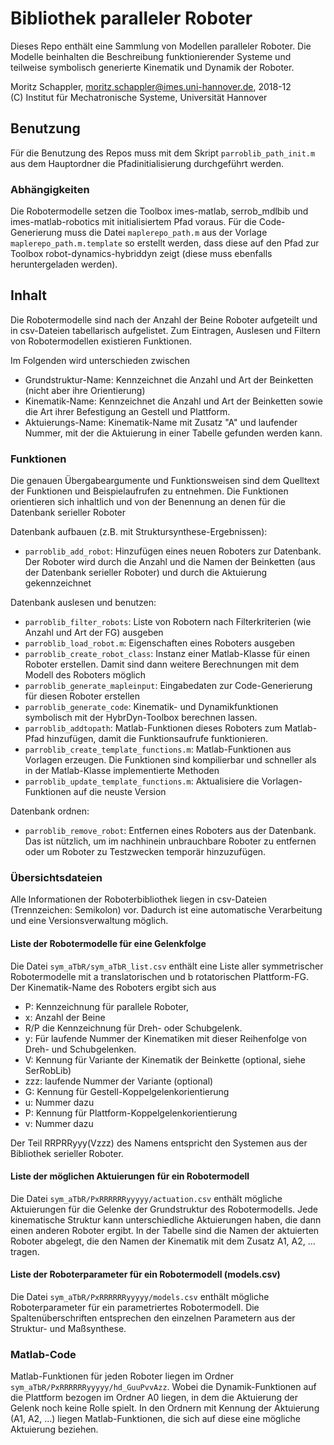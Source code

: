 # Bibliothek paralleler Roboter

Dieses Repo enthält eine Sammlung von Modellen paralleler Roboter. Die Modelle beinhalten die Beschreibung funktionierender Systeme und teilweise symbolisch generierte Kinematik und Dynamik der Roboter.

Moritz Schappler, moritz.schappler@imes.uni-hannover.de, 2018-12  
(C) Institut für Mechatronische Systeme, Universität Hannover

## Benutzung

Für die Benutzung des Repos muss mit dem Skript `parroblib_path_init.m` aus dem Hauptordner die Pfadinitialisierung durchgeführt werden.

### Abhängigkeiten

Die Robotermodelle setzen die Toolbox imes-matlab, serrob_mdlbib und imes-matlab-robotics mit initialisiertem Pfad voraus.
Für die Code-Generierung muss die Datei `maplerepo_path.m` aus der Vorlage `maplerepo_path.m.template` so erstellt werden, dass diese auf den Pfad zur 
Toolbox robot-dynamics-hybriddyn zeigt (diese muss ebenfalls heruntergeladen werden).

## Inhalt

Die Robotermodelle sind nach der Anzahl der Beine Roboter aufgeteilt und in csv-Dateien tabellarisch aufgelistet.
Zum Eintragen, Auslesen und Filtern von Robotermodellen existieren Funktionen.

Im Folgenden wird unterschieden zwischen

* Grundstruktur-Name: Kennzeichnet die Anzahl und Art der Beinketten (nicht aber ihre Orientierung)
* Kinematik-Name: Kennzeichnet die Anzahl und Art der Beinketten sowie die Art ihrer Befestigung an Gestell und Plattform.
* Aktuierungs-Name: Kinematik-Name mit Zusatz "A" und laufender Nummer, mit der die Aktuierung in einer Tabelle gefunden werden kann.

### Funktionen

Die genauen Übergabeargumente und Funktionsweisen sind dem Quelltext der Funktionen und Beispielaufrufen zu entnehmen.
Die Funktionen orientieren sich inhaltlich und von der Benennung an denen für die Datenbank serieller Roboter

Datenbank aufbauen (z.B. mit Struktursynthese-Ergebnissen):
* `parroblib_add_robot`: Hinzufügen eines neuen Roboters zur Datenbank. Der Roboter wird durch die Anzahl und die Namen der Beinketten (aus der Datenbank serieller Roboter) und durch die Aktuierung gekennzeichnet

Datenbank auslesen und benutzen:
* `parroblib_filter_robots`: Liste von Robotern nach Filterkriterien (wie Anzahl und Art der FG) ausgeben
* `parroblib_load_robot.m`: Eigenschaften eines Roboters ausgeben
* `parroblib_create_robot_class`: Instanz einer Matlab-Klasse für einen Roboter erstellen. Damit sind dann weitere Berechnungen mit dem Modell des Roboters möglich
* `parroblib_generate_mapleinput`: Eingabedaten zur Code-Generierung für diesen Roboter erstellen
* `parroblib_generate_code`: Kinematik- und Dynamikfunktionen symbolisch mit der HybrDyn-Toolbox berechnen lassen.
* `parroblib_addtopath`: Matlab-Funktionen dieses Roboters zum Matlab-Pfad hinzufügen, damit die Funktionsaufrufe funktionieren.
* `parroblib_create_template_functions.m`: Matlab-Funktionen aus Vorlagen erzeugen. Die Funktionen sind kompilierbar und schneller als in der Matlab-Klasse implementierte Methoden
* `parroblib_update_template_functions.m`: Aktualisiere die Vorlagen-Funktionen auf die neuste Version

Datenbank ordnen:
* `parroblib_remove_robot`: Entfernen eines Roboters aus der Datenbank. Das ist nützlich, um im nachhinein unbrauchbare Roboter zu entfernen oder um Roboter zu Testzwecken temporär hinzuzufügen.

### Übersichtsdateien

Alle Informationen der Roboterbibliothek liegen in csv-Dateien (Trennzeichen: Semikolon) vor. Dadurch ist eine automatische Verarbeitung und eine Versionsverwaltung möglich.

#### Liste der Robotermodelle für eine Gelenkfolge

Die Datei `sym_aTbR/sym_aTbR_list.csv` enthält eine Liste aller symmetrischer Robotermodelle mit a translatorischen und b rotatorischen Plattform-FG.
Der Kinematik-Name des Roboters ergibt sich aus

* P: Kennzeichnung für parallele Roboter,
* x: Anzahl der Beine
* R/P die Kennzeichnung für Dreh- oder Schubgelenk.
* y: Für laufende Nummer der Kinematiken mit dieser Reihenfolge von Dreh- und Schubgelenken.
* V: Kennung für Variante der Kinematik der Beinkette (optional, siehe SerRobLib)
* zzz: laufende Nummer der Variante (optional)
* G: Kennung für Gestell-Koppelgelenkorientierung
* u: Nummer dazu
* P: Kennung für Plattform-Koppelgelenkorientierung
* v: Nummer dazu

Der Teil RRPRRyyy(Vzzz) des Namens entspricht den Systemen aus der Bibliothek serieller Roboter.

#### Liste der möglichen Aktuierungen für ein Robotermodell

Die Datei `sym_aTbR/PxRRRRRRyyyyy/actuation.csv` enthält mögliche Aktuierungen für die Gelenke der Grundstruktur des Robotermodells. Jede kinematische Struktur kann unterschiedliche Aktuierungen haben, die dann einen anderen Roboter ergibt.
In der Tabelle sind die Namen der aktuierten Roboter abgelegt, die den Namen der Kinematik mit dem Zusatz A1, A2, ... tragen.

#### Liste der Roboterparameter für ein Robotermodell (models.csv)

Die Datei `sym_aTbR/PxRRRRRRyyyyy/models.csv` enthält mögliche Roboterparameter für ein parametriertes Robotermodell. 
Die Spaltenüberschriften entsprechen den einzelnen Parametern aus der Struktur- und Maßsynthese.

### Matlab-Code

Matlab-Funktionen für jeden Roboter liegen im Ordner `sym_aTbR/PxRRRRRRyyyyy/hd_GuuPvvAzz`.
Wobei die Dynamik-Funktionen auf die Plattform bezogen im Ordner A0 liegen, in dem die Aktuierung der Gelenk noch keine Rolle spielt. In den Ordnern mit Kennung der Aktuierung (A1, A2, ...) liegen Matlab-Funktionen, die sich auf diese eine mögliche Aktuierung beziehen.
